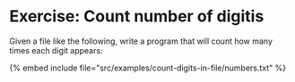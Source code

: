 # Exercise: Count number of digitis

Given a file like the following, write a program that will count how many times each digit appears:

{% embed include file="src/examples/count-digits-in-file/numbers.txt" %}


